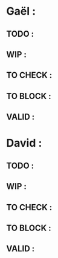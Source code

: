 # Gaël :

## TODO :

## WIP :

## TO CHECK :

## TO BLOCK :

## VALID :

 <!--  -->

# David :

## TODO :

## WIP :

## TO CHECK :

## TO BLOCK :

## VALID :

 <!--  -->
